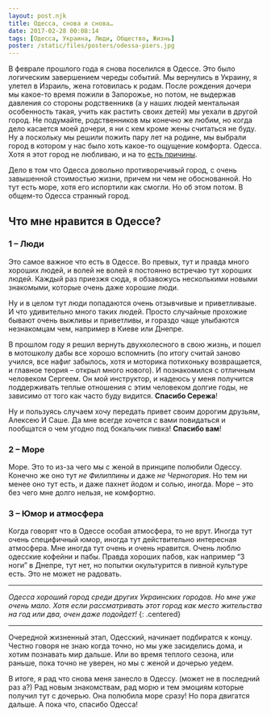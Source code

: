 ```yaml
---
layout: post.njk
title: Одесса, снова и снова…
date: 2017-02-28 00:08:14
tags: [Одесса, Украина, Люди, Общество, Жизнь]
poster: /static/files/posters/odessa-piers.jpg
---
```


В феврале прошлого года я снова поселился в Одессе. Это было логическим завершением череды событий. Мы вернулись в Украину, я улетел в Израиль, жена готовилась к родам. После рождения дочери мы какое-то время пожили в Запорожье, но потом, не выдержав давления со стороны родственникв (а у наших людей ментальная особенность такая, учить как растить своих детей) мы уехали в другой город. Не подумайте, родственников мы конечно же любим, но когда дело касается моей дочери, я ни с кем кроме жены считаться не буду. Ну а поскольку мы решили пожить пару лет на родине, мы выбрали город в котором у нас было хоть какое-то ощущение комфорта. Одесса. Хотя я этот город не любливаю, и на то [есть причины](/tag/Одесса/).

Дело в том что Одесса довольно противоречивый город, с очень завышенной стоимостью жизни, причем ни чем не обоснованной. Но тут есть море, хотя его испортили как смогли. Но об этом потом. В общем-то Одесса странный город.

## Что мне нравится в Одессе?

### 1 – Люди

Это самое важное что есть в Одессе. Во превых, тут и правда много хороших людей, и волей не волей я постоянно встречаю тут хороших людей. Каждый раз приезжя сюда, я обзавожусь несколькими новыми знакомыми, которые очень даже хорошие люди.

Ну и в целом тут люди попадаются очень отзывчивые и приветливаые. И что удивительно много таких людей. Просто случайные прохожие бывают очень выжливы и приветливы, и гораздо чаще улыбаются незнакомцам чем, например в Киеве или Днепре.

В прошлом году я решил вернуть двухколесного в свою жизнь, и пошел в мотошколу дабы все хорошо вспомнить (по итогу считай заново учился, все нафиг забылось, хотя и моторика потихоньку возвращается, и главное теория – открыл много нового). И познакомился с отличным человеком Сергеем. Он мой инструктор, и надеюсь у меня получится поддерживать теплые отношения с этим человеком долгие годы, не зависимо от того как часто буду видится. **Спасибо Сережа**!

Ну и пользуясь случаем хочу передать привет своим дорогим друзьям, Алексею И Саше. Да мне всегде хочется с вами повидаться и пообщатся о чем угодно под бокальчик пивка! **Спасибо вам**!

### 2 – Море

Море. Это то из-за чего мы с женой в принципе полюбили Одессу. Конечно же оно тут *не Филиппины* и даже *не Черногория*. Но тем ни менее оно тут есть, и даже пахнет йодом и солью, иногда. Море – это без чего мне долго нельзя, не комфортно.

### 3 – Юмор и атмосфера

Когда говорят что в Одессе особая атмосфера, то не врут. Иногда тут очень специфичный юмор, иногда тут действительно интересная атмосфера. Мне иногда тут очень и очень нравится. Очень люблю одесские кофейни и пабы. Правда хороших пабов, как например “3 ноги” в Днепре, тут нет, но попытки окультурится в пивной культуре есть. Это не может не радовать.

<hr />

*Одесса хороший город среди других Украинских городов. Но мне уже очень мало. Хотя если рассматривать этот город как место жительства на год или два, очен даже подойдет!*
{: .centered}

<hr />

Очередной жизненный этап, Одесский, начинает подбиратся к концу. Честно говоря не знаю когда точно, но мы уже засиделись дома, и хотим познавать мир дальше. Или во время теплого сезона, или раньше, пока точно не уверен, но мы с женой и дочерью уедем.

В итоге, я рад что снова меня занесло в Одессу. (может не в последний раз а?) Рад новым знакомствам, рад морю и тем эмоциям которые получил тут с дочерью. Она полюбила море сразу! Но пора двигатся дальше. А пока что, спасибо Одесса!
